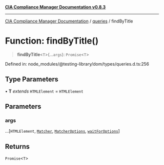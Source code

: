 [**CIA Compliance Manager Documentation v0.8.3**](../../../README.md)

***

[CIA Compliance Manager Documentation](../../../globals.md) / [queries](../README.md) / findByTitle

# Function: findByTitle()

> **findByTitle**\<`T`\>(...`args`): `Promise`\<`T`\>

Defined in: node\_modules/@testing-library/dom/types/queries.d.ts:256

## Type Parameters

• **T** *extends* `HTMLElement` = `HTMLElement`

## Parameters

### args

...\[`HTMLElement`, [`Matcher`](../../../type-aliases/Matcher.md), [`MatcherOptions`](../../../interfaces/MatcherOptions.md), [`waitForOptions`](../../../interfaces/waitForOptions.md)\]

## Returns

`Promise`\<`T`\>

